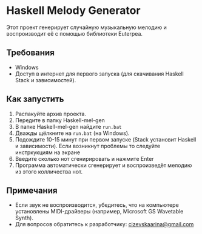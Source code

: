 # Haskell Melody Generator

Этот проект генерирует случайную музыкальную мелодию и воспроизводит её с помощью библиотеки Euterpea.

## Требования

- Windows 
- Доступ в интернет для первого запуска (для скачивания Haskell Stack и зависимостей).

## Как запустить

1. Распакуйте архив проекта.
2. Передите в папку Haskell-mel-gen
3. В папке Haskell-mel-gen найдите `run.bat`
4. Дважды щёлкните на `run.bat` (на Windows).
5. Подождите 10-15 минут при первом запуске (Stack установит Haskell и зависимости).
    Если возникнут проблемы то следуйте инстркукциям на экране
6. Введите сколько нот сгенирировать и нажмите Enter
7. Программа автоматически сгенерирует и воспроизведёт мелодию из этого колличества нот.


## Примечания

- Если звук не воспроизводится, убедитесь, что на компьютере установлены MIDI-драйверы (например, Microsoft GS Wavetable Synth).
- Для вопросов обратитесь к разработчику: cizevskaarina@gmail.com
